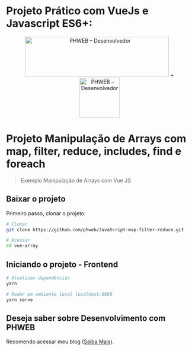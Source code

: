 # Projeto Prático com VueJs e Javascript ES6+: 

<p align="center"><img src="http://phweb.com.br/wp-content/uploads/2020/07/phweb-logo-2020.png" alt="PHWEB – Desenvolvedor" width="388" height="108" itemprop="logo"> + <img src="https://vuejs.org/images/logo.png" alt="PHWEB – Desenvolvedor" width="108" height="108" itemprop="logo"> </p>

# Projeto Manipulação de Arrays com map, filter, reduce, includes, find e foreach

> Exemplo Manipulação de Arrays com Vue JS

## Baixar o projeto
Primeiro passo, clonar o projeto:
``` bash
# Clonar
git clone https://github.com/phweb/JavaScript-map-filter-reduce.git

# Acessar
cd vue-array
```

## Iniciando o projeto - Frontend
``` bash
# Atualizar dependências
yarn

# Rodar em ambiente local localhost:8080
yarn serve

```

## Deseja saber sobre Desenvolvimento com PHWEB
Recomendo acessar meu blog ([Saiba Mais](https://www.phweb.com.br)). 

